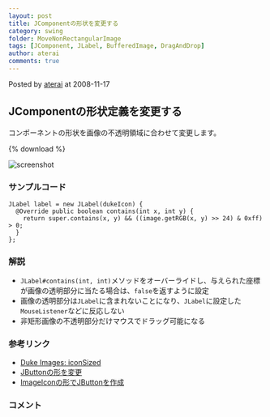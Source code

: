 ```yaml
---
layout: post
title: JComponentの形状を変更する
category: swing
folder: MoveNonRectangularImage
tags: [JComponent, JLabel, BufferedImage, DragAndDrop]
author: aterai
comments: true
---
```


Posted by [aterai](http://terai.xrea.jp/aterai.html) at 2008-11-17

## JComponentの形状定義を変更する
コンポーネントの形状を画像の不透明領域に合わせて変更します。

{% download %}

![screenshot](https://lh5.googleusercontent.com/_9Z4BYR88imo/TQTQKdiDk4I/AAAAAAAAAfI/tb322r8ngL0/s800/MoveNonRectangularImage.png)

### サンプルコード
<pre class="prettyprint"><code>JLabel label = new JLabel(dukeIcon) {
  @Override public boolean contains(int x, int y) {
    return super.contains(x, y) &amp;&amp; ((image.getRGB(x, y) &gt;&gt; 24) &amp; 0xff) &gt; 0;
  }
};
</code></pre>

### 解説
- `JLabel#contains(int, int)`メソッドをオーバーライドし、与えられた座標が画像の透明部分に当たる場合は、`false`を返すように設定
- 画像の透明部分は`JLabel`に含まれないことになり、`JLabel`に設定した`MouseListener`などに反応しない
- 非矩形画像の不透明部分だけマウスでドラッグ可能になる

<!-- dummy comment line for breaking list -->

### 参考リンク
- [Duke Images: iconSized](http://duke.kenai.com/iconSized/index.html)
- [JButtonの形を変更](http://terai.xrea.jp/Swing/RoundButton.html)
- [ImageIconの形でJButtonを作成](http://terai.xrea.jp/Swing/RoundImageButton.html)

<!-- dummy comment line for breaking list -->

### コメント
